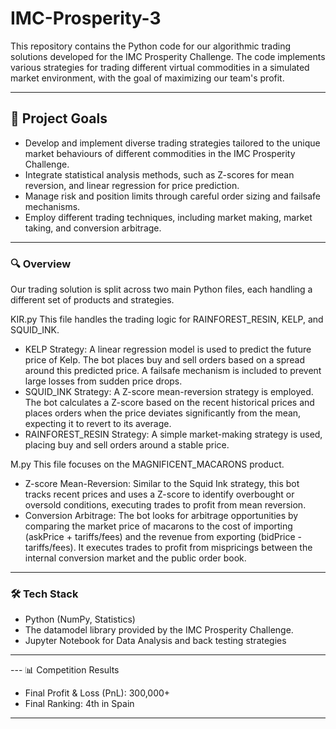 # IMC-Prosperity-3
This repository contains the Python code for our algorithmic trading solutions developed for the IMC Prosperity Challenge. The code implements various strategies for trading different virtual commodities in a simulated market environment, with the goal of maximizing our team's profit.

---

## 🎯 Project Goals

- Develop and implement diverse trading strategies tailored to the unique market behaviours of different commodities in the IMC Prosperity Challenge.
- Integrate statistical analysis methods, such as Z-scores for mean reversion, and linear regression for price prediction.
- Manage risk and position limits through careful order sizing and failsafe mechanisms.
- Employ different trading techniques, including market making, market taking, and conversion arbitrage.

---
### 🔍 Overview
Our trading solution is split across two main Python files, each handling a different set of products and strategies.

KIR.py
This file handles the trading logic for RAINFOREST_RESIN, KELP, and SQUID_INK.

- KELP Strategy: A linear regression model is used to predict the future price of Kelp. The bot places buy and sell orders based on a spread around this predicted price. A failsafe mechanism is included to prevent large losses from sudden price drops.
- SQUID_INK Strategy: A Z-score mean-reversion strategy is employed. The bot calculates a Z-score based on the recent historical prices and places orders when the price deviates significantly from the mean, expecting it to revert to its average.
- RAINFOREST_RESIN Strategy: A simple market-making strategy is used, placing buy and sell orders around a stable price.

M.py
This file focuses on the MAGNIFICENT_MACARONS product.

- Z-score Mean-Reversion: Similar to the Squid Ink strategy, this bot tracks recent prices and uses a Z-score to identify overbought or oversold conditions, executing trades to profit from mean reversion.
- Conversion Arbitrage: The bot looks for arbitrage opportunities by comparing the market price of macarons to the cost of importing (askPrice + tariffs/fees) and the revenue from exporting (bidPrice - tariffs/fees). It executes trades to profit from mispricings between the internal conversion market and the public order book.

---
### 🛠️ Tech Stack
- Python (NumPy, Statistics)
- The datamodel library provided by the IMC Prosperity Challenge.
- Jupyter Notebook for Data Analysis and back testing strategies
---

--- 📊 Competition Results

- Final Profit & Loss (PnL): 300,000+
- Final Ranking: 4th in Spain
---

